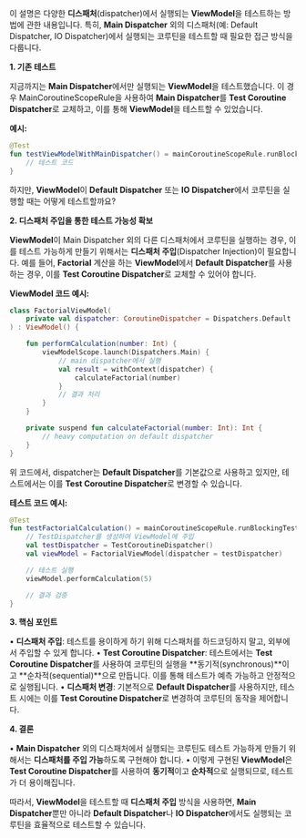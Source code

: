 이 설명은 다양한 **디스패처**(dispatcher)에서 실행되는 **ViewModel**을 테스트하는 방법에 관한 내용입니다. 특히, **Main Dispatcher** 외의 디스패처(예: Default Dispatcher, IO Dispatcher)에서 실행되는 코루틴을 테스트할 때 필요한 접근 방식을 다룹니다.

**1. 기존 테스트**

지금까지는 **Main Dispatcher**에서만 실행되는 **ViewModel**을 테스트했습니다. 이 경우 MainCoroutineScopeRule을 사용하여 **Main Dispatcher**를 **Test Coroutine Dispatcher**로 교체하고, 이를 통해 **ViewModel**을 테스트할 수 있었습니다.

**예시:**

```kotlin
@Test
fun testViewModelWithMainDispatcher() = mainCoroutineScopeRule.runBlockingTest {
    // 테스트 코드
}
```

하지만, **ViewModel**이 **Default Dispatcher** 또는 **IO Dispatcher**에서 코루틴을 실행할 때는 어떻게 테스트할까요?

**2. 디스패처 주입을 통한 테스트 가능성 확보**

**ViewModel**이 Main Dispatcher 외의 다른 디스패처에서 코루틴을 실행하는 경우, 이를 테스트 가능하게 만들기 위해서는 **디스패처 주입**(Dispatcher Injection)이 필요합니다. 예를 들어, **Factorial** 계산을 하는 **ViewModel**에서 **Default Dispatcher**를 사용하는 경우, 이를 **Test Coroutine Dispatcher**로 교체할 수 있어야 합니다.

**ViewModel 코드 예시:**

```kotlin
class FactorialViewModel(
    private val dispatcher: CoroutineDispatcher = Dispatchers.Default
) : ViewModel() {

    fun performCalculation(number: Int) {
        viewModelScope.launch(Dispatchers.Main) {
            // main dispatcher에서 실행
            val result = withContext(dispatcher) {
                calculateFactorial(number)
            }
            // 결과 처리
        }
    }

    private suspend fun calculateFactorial(number: Int): Int {
        // heavy computation on default dispatcher
    }
}
```

위 코드에서, dispatcher는 **Default Dispatcher**를 기본값으로 사용하고 있지만, 테스트에서는 이를 **Test Coroutine Dispatcher**로 변경할 수 있습니다.

**테스트 코드 예시:**

```kotlin
@Test
fun testFactorialCalculation() = mainCoroutineScopeRule.runBlockingTest {
    // TestDispatcher를 생성하여 ViewModel에 주입
    val testDispatcher = TestCoroutineDispatcher()
    val viewModel = FactorialViewModel(dispatcher = testDispatcher)

    // 테스트 실행
    viewModel.performCalculation(5)

    // 결과 검증
}
```

**3. 핵심 포인트**

• **디스패처 주입**: 테스트를 용이하게 하기 위해 디스패처를 하드코딩하지 말고, 외부에서 주입할 수 있게 합니다.
• **Test Coroutine Dispatcher**: 테스트에서는 **Test Coroutine Dispatcher**를 사용하여 코루틴의 실행을 **동기적(synchronous)**이고 **순차적(sequential)**으로 만듭니다. 이를 통해 테스트가 예측 가능하고 안정적으로 실행됩니다.
• **디스패처 변경**: 기본적으로 **Default Dispatcher**를 사용하지만, 테스트 시에는 이를 **Test Coroutine Dispatcher**로 변경하여 코루틴의 동작을 제어합니다.


**4. 결론**

• **Main Dispatcher** 외의 디스패처에서 실행되는 코루틴도 테스트 가능하게 만들기 위해서는 **디스패처를 주입 가능**하도록 구현해야 합니다.
• 이렇게 구현된 **ViewModel**은 **Test Coroutine Dispatcher**를 사용하여 **동기적**이고 **순차적**으로 실행되므로, 테스트가 더 용이해집니다.

따라서, **ViewModel**을 테스트할 때 **디스패처 주입** 방식을 사용하면, **Main Dispatcher**뿐만 아니라 **Default Dispatcher**나 **IO Dispatcher**에서도 실행되는 코루틴을 효율적으로 테스트할 수 있습니다.